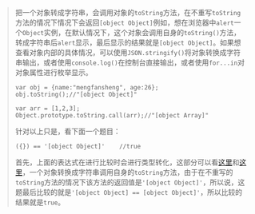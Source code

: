 > 把一个对象转成字符串，会调用对象的`toString`方法，在不重写`toString`方法的情况下情况下会返回`[object Object]`例如，想在浏览器中`alert`一个`Object`实例，在默认情况下，这个对象会调用自身的`toString()`方法，转成字符串后`alert`显示，最后显示的结果就是`[object Object]`。如果想查看对象内部的具体情况，可以使用`JSON.stringify()`将对象转换成字符串输出，或者使用`console.log()`在控制台直接输出，或者使用`for...in`对对象属性进行枚举显示。
>
> ```
> var obj = {name:"mengfansheng", age:26};
> obj.toString();//"[object Object]"
>
> var arr = [1,2,3];
> Object.prototype.toString.call(arr);//"[object Array]"
> ```
>
> 针对以上只是，看下面一个题目：
>
> `({}) == '[object Object]'  	//true`
>
> 首先，上面的表达式在进行比较时会进行类型转化，这部分可以看[这里](http://javascript.ruanyifeng.com/grammar/conversion.html)和[这里](http://www.haorooms.com/post/js_yinxingleixing)，一个对象转换成字符串调用自身的`toString`方法，由于在不重写的`toString`方法的情况下该方法的返回值是`'[object Object]'`，所以说，这题最后比较的就是`'[object Object] == [object Object]'`，所以比较的结果就是`true`。